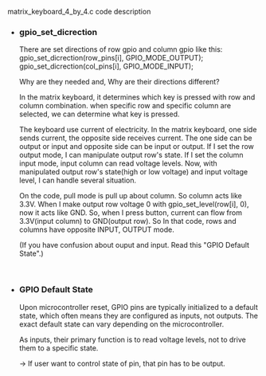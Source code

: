 matrix_keyboard_4_by_4.c code description

* ### gpio_set_dicrection

    There are set directions of row gpio and column gpio like this:
      gpio_set_dicrection(row_pins[i], GPIO_MODE_OUTPUT);
      gpio_set_dicrection(col_pins[i], GPIO_MODE_INPUT);
    
    Why are they needed and,
    Why are their directions different?

    In the matrix keyboard, it determines which key is pressed with row and column combination.
    when specific row and specific column are selected, we can determine what key is pressed.

    The keyboard use current of electricity.
    In the matrix keyboard, one side sends current, the opposite side receives current.
    The one side can be output or input and opposite side can be input or output.
      If I set the row output mode, I can manipulate output row's state.
      If I set the column input mode, input column can read voltage levels.
    Now, with manipulated output row's state(high or low voltage) and input voltage level, I can handle several situation.

    On the code, pull mode is pull up about column. So column acts like 3.3V.
    When I make output row voltage 0 with gpio_set_level(row[i], 0), now it acts like GND.
    So, when I press button, current can flow from 3.3V(input column) to GND(output row).
    So In that code, rows and columns have opposite INPUT, OUTPUT mode.

    (If you have confusion about ouput and input. Read this "GPIO Default State".)

<br>

* ### GPIO Default State

    Upon microcontroller reset, GPIO pins are typically initialized to a default state,
    which often means they are configured as inputs, not outputs.
    The exact default state can vary depending on the microcontroller.

    As inputs, their primary function is to read voltage levels,
    not to drive them to a specific state.

    -> If user want to control state of pin, that pin has to be output.